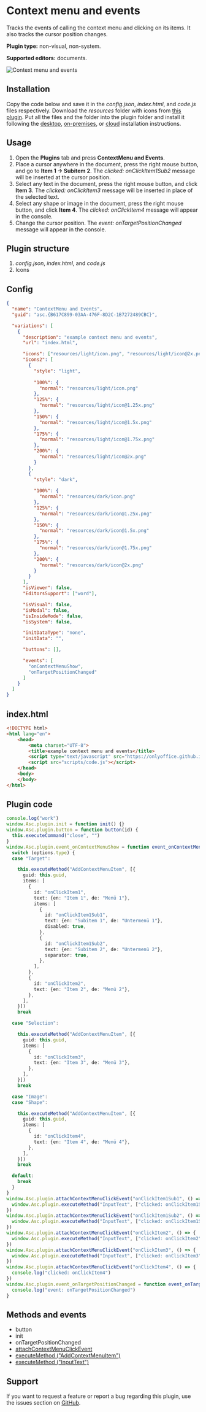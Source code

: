 # Context menu and events

Tracks the events of calling the context menu and clicking on its items. It also tracks the cursor position changes.

**Plugin type:** non-visual, non-system.

**Supported editors:** documents.

![Context menu and events](/assets/images/plugins/gifs/context-menu-and-events.gif)

## Installation

Copy the code below and save it in the *config.json*, *index.html*, and *code.js* files respectively. Download the *resources* folder with icons from [this plugin](https://github.com/ONLYOFFICE/sdkjs-plugins/tree/master/example_customfields_add/resources). Put all the files and the folder into the plugin folder and install it following the [desktop](../../tutorials/installing/onlyoffice-desktop-editors.md), [on-premises](../../tutorials/installing/onlyoffice-docs-on-premises.md), or [cloud](../../tutorials/installing/onlyoffice-cloud.md) installation instructions.

## Usage

1. Open the **Plugins** tab and press **ContextMenu and Events**.
2. Place a cursor anywhere in the document, press the right mouse button, and go to **Item 1 -> Subitem 2**. The *clicked: onClickItem1Sub2* message will be inserted at the cursor position.
3. Select any text in the document, press the right mouse button, and click **Item 3**. The *clicked: onClickItem3* message will be inserted in place of the selected text.
4. Select any shape or image in the document, press the right mouse button, and click **Item 4**. The *clicked: onClickItem4* message will appear in the console.
5. Change the cursor position. The *event: onTargetPositionChanged* message will appear in the console.

## Plugin structure

1. *config.json*, *index.html*, and *code.js*
2. Icons

## Config

``` json
{
  "name": "ContextMenu and Events",
  "guid": "asc.{B617C899-03AA-476F-8D2C-1B7272489CBC}",

  "variations": [
    {
      "description": "example context menu and events",
      "url": "index.html",

      "icons": ["resources/light/icon.png", "resources/light/icon@2x.png"],
      "icons2": [
        {
          "style": "light",
                    
          "100%": {
            "normal": "resources/light/icon.png"
          },
          "125%": {
            "normal": "resources/light/icon@1.25x.png"
          },
          "150%": {
            "normal": "resources/light/icon@1.5x.png"
          },
          "175%": {
            "normal": "resources/light/icon@1.75x.png"
          },
          "200%": {
            "normal": "resources/light/icon@2x.png"
          }
        },
        {
          "style": "dark",
                    
          "100%": {
            "normal": "resources/dark/icon.png"
          },
          "125%": {
            "normal": "resources/dark/icon@1.25x.png"
          },
          "150%": {
            "normal": "resources/dark/icon@1.5x.png"
          },
          "175%": {
            "normal": "resources/dark/icon@1.75x.png"
          },
          "200%": {
            "normal": "resources/dark/icon@2x.png"
          }
        }
      ],
      "isViewer": false,
      "EditorsSupport": ["word"],

      "isVisual": false,
      "isModal": false,
      "isInsideMode": false,
      "isSystem": false,

      "initDataType": "none",
      "initData": "",

      "buttons": [],

      "events": [
        "onContextMenuShow",
        "onTargetPositionChanged"
      ]
    }
  ]
}
```

## index.html

``` html
<!DOCTYPE html>
<html lang="en">
    <head>
        <meta charset="UTF-8">
        <title>example context menu and events</title>
        <script type="text/javascript" src="https://onlyoffice.github.io/sdkjs-plugins/v1/plugins.js"></script>    
        <script src="scripts/code.js"></script>
    </head>
    <body>
    </body>
</html>
```

## Plugin code

``` ts
console.log("work")
window.Asc.plugin.init = function init() {}
window.Asc.plugin.button = function button(id) {
  this.executeCommand("close", "")
}
window.Asc.plugin.event_onContextMenuShow = function event_onContextMenuShow(options) {
  switch (options.type) {
  case "Target":

    this.executeMethod("AddContextMenuItem", [{
      guid: this.guid,
      items: [
        {
          id: "onClickItem1",
          text: {en: "Item 1", de: "Menü 1"},
          items: [
            {
              id: "onClickItem1Sub1",
              text: {en: "Subitem 1", de: "Untermenü 1"},
              disabled: true,
            },
            {
              id: "onClickItem1Sub2",
              text: {en: "Subitem 2", de: "Untermenü 2"},
              separator: true,
            },
          ],
        },
        {
          id: "onClickItem2",
          text: {en: "Item 2", de: "Menü 2"},
        },
      ],
    }])
    break

  case "Selection":

    this.executeMethod("AddContextMenuItem", [{
      guid: this.guid,
      items: [
        {
          id: "onClickItem3",
          text: {en: "Item 3", de: "Menü 3"},
        },
      ],
    }])
    break

  case "Image":
  case "Shape":

    this.executeMethod("AddContextMenuItem", [{
      guid: this.guid,
      items: [
        {
          id: "onClickItem4",
          text: {en: "Item 4", de: "Menü 4"},
        },
      ],
    }])
    break

  default:
    break
  }
}
window.Asc.plugin.attachContextMenuClickEvent("onClickItem1Sub1", () => {
  window.Asc.plugin.executeMethod("InputText", ["clicked: onClickItem1Sub1"])
})
window.Asc.plugin.attachContextMenuClickEvent("onClickItem1Sub2", () => {
  window.Asc.plugin.executeMethod("InputText", ["clicked: onClickItem1Sub2"])
})
window.Asc.plugin.attachContextMenuClickEvent("onClickItem2", () => {
  window.Asc.plugin.executeMethod("InputText", ["clicked: onClickItem2"])
})
window.Asc.plugin.attachContextMenuClickEvent("onClickItem3", () => {
  window.Asc.plugin.executeMethod("InputText", ["clicked: onClickItem3"])
})
window.Asc.plugin.attachContextMenuClickEvent("onClickItem4", () => {
  console.log("clicked: onClickItem4")
})
window.Asc.plugin.event_onTargetPositionChanged = function event_onTargetPositionChanged() {
  console.log("event: onTargetPositionChanged")
}
```

## Methods and events

- button
- init
- onTargetPositionChanged
- [attachContextMenuClickEvent](../../interacting-with-editors/methods/text-document-api/Plugin/Methods/attachContextMenuClickEvent.md)
- [executeMethod ("AddContextMenuItem")](../../interacting-with-editors/methods/text-document-api/Api/Methods/AddContextMenuItem.md)
- [executeMethod ("InputText")](../../interacting-with-editors/methods/text-document-api/Api/Methods/InputText.md)

## Support

If you want to request a feature or report a bug regarding this plugin, use the issues section on [GitHub](https://github.com/ONLYOFFICE/sdkjs-plugins/issues).
